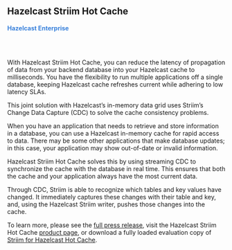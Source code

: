 ## Hazelcast Striim Hot Cache

<font color="#3981DB">**Hazelcast Enterprise**</font>

<br></br>


With Hazelcast Striim Hot Cache, you can reduce the latency of propagation of data from your backend database into your Hazelcast cache to milliseconds. You have the flexibility to run multiple applications off a single database, keeping Hazelcast cache refreshes current while adhering to low latency SLAs.

This joint solution with Hazelcast’s in-memory data grid uses Striim’s Change Data Capture (CDC) to solve the cache consistency problems.

When you have an application that needs to retrieve and store information in a database, you can use a Hazelcast in-memory cache for rapid access to data. There may be some other applications that make database updates; in this case, your application may show out-of-date or invalid information.

Hazelcast Striim Hot Cache solves this by using streaming CDC to synchronize the cache with the database in real time. This ensures that both the cache and your application always have the most current data.

Through CDC, Striim is able to recognize which tables and key values have changed. It immediately captures these changes with their table and key, and, using the Hazelcast Striim writer, pushes those changes into the cache.

To learn more, please see the [full press release](http://www.striim.com/blog/newsroom/press/hazelcast-striim-hot-cache/), visit the Hazelcast Striim Hot Cache [product page](https://hazelcast.com/products/solutions/hazelcast-striim-hot-cache/), or download a fully loaded evaluation copy of [Striim for Hazelcast Hot Cache](http://www.striim.com/download-striim-for-hazelcast-hot-cache/).